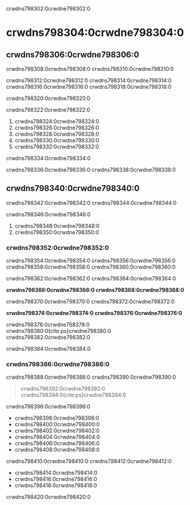 crwdns798302:0crwdne798302:0
# crwdns798304:0crwdne798304:0

## crwdns798306:0crwdne798306:0

crwdns798308:0crwdne798308:0 crwdns798310:0crwdne798310:0

crwdns798312:0crwdne798312:0 crwdns798314:0crwdne798314:0 crwdns798316:0crwdne798316:0 crwdns798318:0crwdne798318:0

crwdns798320:0crwdne798320:0

crwdns798322:0crwdne798322:0

1. crwdns798324:0crwdne798324:0
2. crwdns798326:0crwdne798326:0
3. crwdns798328:0crwdne798328:0
4. crwdns798330:0crwdne798330:0
5. crwdns798332:0crwdne798332:0

crwdns798334:0crwdne798334:0

crwdns798336:0crwdne798336:0 crwdns798338:0crwdne798338:0

## crwdns798340:0crwdne798340:0

crwdns798342:0crwdne798342:0 crwdns798344:0crwdne798344:0

crwdns798346:0crwdne798346:0
1. crwdns798348:0crwdne798348:0
2. crwdns798350:0crwdne798350:0

### crwdns798352:0crwdne798352:0

crwdns798354:0crwdne798354:0 crwdns798356:0crwdne798356:0 crwdns798358:0crwdne798358:0 crwdns798360:0crwdne798360:0

crwdns798362:0crwdne798362:0 crwdns798364:0crwdne798364:0

**crwdns798366:0crwdne798366:0 crwdns798368:0crwdne798368:0**

crwdns798370:0crwdne798370:0 crwdns798372:0crwdne798372:0

**crwdns798374:0crwdne798374:0 crwdns798376:0crwdne798376:0**

crwdns798378:0crwdne798378:0 crwdns798380:0{cite:ps}crwdne798380:0 crwdns798382:0crwdne798382:0

crwdns798384:0crwdne798384:0

### crwdns798386:0crwdne798386:0

crwdns798388:0crwdne798388:0 crwdns798390:0crwdne798390:0

> crwdns798392:0crwdne798392:0 crwdns798394:0{cite:ps}crwdne798394:0

crwdns798396:0crwdne798396:0
- crwdns798398:0crwdne798398:0
- crwdns798400:0crwdne798400:0
- crwdns798402:0crwdne798402:0
- crwdns798404:0crwdne798404:0
- crwdns798406:0crwdne798406:0
- crwdns798408:0crwdne798408:0

crwdns798410:0crwdne798410:0 crwdns798412:0crwdne798412:0
- crwdns798414:0crwdne798414:0
- crwdns798416:0crwdne798416:0
- crwdns798418:0crwdne798418:0

crwdns798420:0crwdne798420:0
